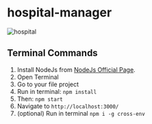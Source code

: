 # hospital-manager

![hospital](https://user-images.githubusercontent.com/97451013/150887942-539525ba-73a2-4d4b-9044-f6253df726b0.png)

## Terminal Commands

1. Install NodeJs from [NodeJs Official Page](https://nodejs.org/en).
2. Open Terminal
3. Go to your file project
4. Run in terminal: ```npm install```
5. Then: ```npm start```
6. Navigate to `http://localhost:3000/`
7. (optional) Run in terminal `npm i -g cross-env`
